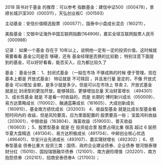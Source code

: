 2018 简书对于基金 的推荐：可以参考
指数基金：建信中证500（000478），景顺长城沪深300（000311），天弘创业板C（001593）

主动基金：安信价值精选股票（000577），国泰中小盘成长混合（160211），

美股基金：交银中证海外中国互联网指数(164906)，嘉实全球互联网股票人民币（000988）

记录：
如果一个基金 存在于 10年以上，说明他一定有一定的投资价值，这时候就需要看看 基金公司是否 够硬，还有 基金经理是否换的比较勤；
特别注意下面提到的基金，可以好好看看，能否买入，应为都比较久了

基金：
基金分类：
    1、封闭式基金 （一般在市场 不够成熟的时候 便于管理，现在基本上都是 开放式基金）
        特征就是 不可赎回 ，并且发行量 是定的，不像 开放式基金 可以增加 金额，是多少就是多少。但是可以在市场上 导卖
    2、开放式基金
        就是比 封闭型的更加开放，能够赎回，更够增加总量
            天冶财富增长 （494301）
    3、成长性基金
        就是 不是看一时收益的，而是 长期的
            博时新兴成长（050009）、易方达策略成长（110002）、融通蓝筹成长（161605）、大成创新成长（160910）、基金南方绩优成长（202003）
    4、收益型基金
        就是比成长型基金看 短时间内的 收益，但是风险要高，应为里面配置的 股票要高一些；
            宝盈鸿利收益（203001）、中银收益（163804）、海富收益（519003）、普天收益（160603）；
    5、股票型基金
        就是 在 投资组合里 股票占得比重 很高 超过 6 层把
            华夏大盘精选（491304）、易方达积极成长（491704）、中邮创业核心优选（496401）、华宝兴业先进成长（493107）、嘉实理财增长（492302）；
    6、债券型基金
        债券比重大
        投资三类：国债、政府企业建设债券、企业债券
        银河银泰理财分红（15010）、国投瑞银融华债券（121001）、南方避险增值（202201）、南方抱怨债券（202101）、招商安泰债券A（217003）；
